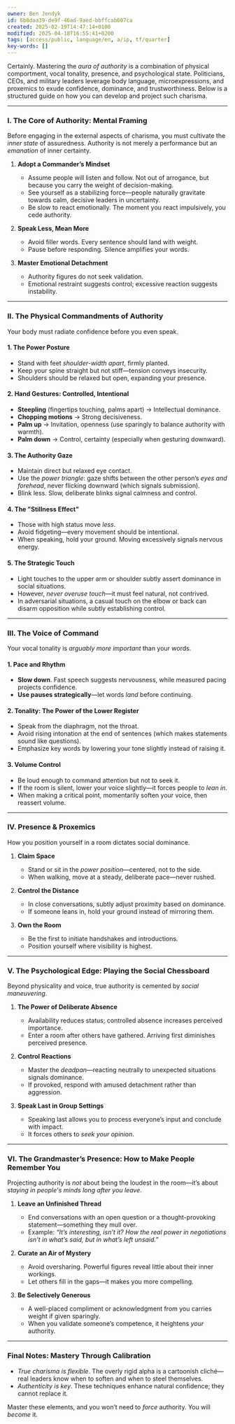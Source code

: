 ```yaml
---
owner: Ben Jendyk
id: 6b8daa39-de9f-46ad-9aed-bbffcab607ca
created: 2025-02-19T14:47:14+0100
modified: 2025-04-18T16:55:41+0200
tags: [access/public, language/en, a/ip, tf/quarter]
key-words: []
---
```


Certainly. Mastering the *aura of authority* is a combination of physical comportment, vocal tonality, presence, and psychological state. Politicians, CEOs, and military leaders leverage body language, microexpressions, and proxemics to exude confidence, dominance, and trustworthiness. Below is a structured guide on how you can develop and project such charisma.

---

### **I. The Core of Authority: Mental Framing**
Before engaging in the external aspects of charisma, you must cultivate the *inner state* of assuredness. Authority is not merely a performance but an *emanation* of inner certainty.

1. **Adopt a Commander’s Mindset**  
   - Assume people will listen and follow. Not out of arrogance, but because you carry the weight of decision-making.  
   - See yourself as a stabilizing force—people naturally gravitate towards calm, decisive leaders in uncertainty.  
   - Be slow to react emotionally. The moment you react impulsively, you cede authority.  

2. **Speak Less, Mean More**  
   - Avoid filler words. Every sentence should land with weight.  
   - Pause before responding. Silence amplifies your words.  

3. **Master Emotional Detachment**  
   - Authority figures do not seek validation.  
   - Emotional restraint suggests control; excessive reaction suggests instability.  

---

### **II. The Physical Commandments of Authority**
Your body must radiate confidence before you even speak.  

#### **1. The Power Posture**
   - Stand with feet *shoulder-width apart*, firmly planted.  
   - Keep your spine straight but not stiff—tension conveys insecurity.  
   - Shoulders should be relaxed but open, expanding your presence.  

#### **2. Hand Gestures: Controlled, Intentional**
   - **Steepling** (fingertips touching, palms apart) → Intellectual dominance.  
   - **Chopping motions** → Strong decisiveness.  
   - **Palm up** → Invitation, openness (use sparingly to balance authority with warmth).  
   - **Palm down** → Control, certainty (especially when gesturing downward).  

#### **3. The Authority Gaze**
   - Maintain direct but relaxed eye contact.  
   - Use the *power triangle*: gaze shifts between the other person’s *eyes and forehead*, never flicking downward (which signals submission).  
   - Blink less. Slow, deliberate blinks signal calmness and control.  

#### **4. The "Stillness Effect"**
   - Those with high status move *less*.  
   - Avoid fidgeting—every movement should be intentional.  
   - When speaking, hold your ground. Moving excessively signals nervous energy.  

#### **5. The Strategic Touch**
   - Light touches to the upper arm or shoulder subtly assert dominance in social situations.  
   - However, *never overuse touch*—it must feel natural, not contrived.  
   - In adversarial situations, a casual touch on the elbow or back can disarm opposition while subtly establishing control.  

---

### **III. The Voice of Command**
Your vocal tonality is *arguably more important* than your words.  

#### **1. Pace and Rhythm**
   - **Slow down**. Fast speech suggests nervousness, while measured pacing projects confidence.  
   - **Use pauses strategically**—let words *land* before continuing.  

#### **2. Tonality: The Power of the Lower Register**
   - Speak from the diaphragm, not the throat.  
   - Avoid rising intonation at the end of sentences (which makes statements sound like questions).  
   - Emphasize key words by lowering your tone slightly instead of raising it.  

#### **3. Volume Control**
   - Be loud enough to command attention but not to seek it.  
   - If the room is silent, lower your voice slightly—it forces people to *lean in*.  
   - When making a critical point, momentarily soften your voice, then reassert volume.  

---

### **IV. Presence & Proxemics**
How you position yourself in a room dictates social dominance.  

1. **Claim Space**  
   - Stand or sit in the *power position*—centered, not to the side.  
   - When walking, move at a steady, deliberate pace—never rushed.  

2. **Control the Distance**  
   - In close conversations, subtly adjust proximity based on dominance.  
   - If someone leans in, hold your ground instead of mirroring them.  

3. **Own the Room**  
   - Be the first to initiate handshakes and introductions.  
   - Position yourself where visibility is highest.  

---

### **V. The Psychological Edge: Playing the Social Chessboard**
Beyond physicality and voice, true authority is cemented by *social maneuvering*.

1. **The Power of Deliberate Absence**  
   - Availability reduces status; controlled absence increases perceived importance.  
   - Enter a room after others have gathered. Arriving first diminishes perceived presence.  

2. **Control Reactions**  
   - Master the *deadpan*—reacting neutrally to unexpected situations signals dominance.  
   - If provoked, respond with amused detachment rather than aggression.  

3. **Speak Last in Group Settings**  
   - Speaking last allows you to process everyone’s input and conclude with impact.  
   - It forces others to *seek your opinion*.  

---

### **VI. The Grandmaster’s Presence: How to Make People Remember You**
Projecting authority is *not* about being the loudest in the room—it’s about *staying in people's minds long after you leave*.

1. **Leave an Unfinished Thread**  
   - End conversations with an open question or a thought-provoking statement—something they mull over.  
   - Example: *“It’s interesting, isn’t it? How the real power in negotiations isn’t in what’s said, but in what’s left unsaid.”*  

2. **Curate an Air of Mystery**  
   - Avoid oversharing. Powerful figures reveal little about their inner workings.  
   - Let others fill in the gaps—it makes you more compelling.  

3. **Be Selectively Generous**  
   - A well-placed compliment or acknowledgment from you carries weight if given sparingly.  
   - When you validate someone’s competence, it heightens *your* authority.  

---

### **Final Notes: Mastery Through Calibration**
- *True charisma is flexible*. The overly rigid alpha is a cartoonish cliché—real leaders know when to soften and when to steel themselves.  
- *Authenticity is key*. These techniques enhance natural confidence; they cannot replace it.  

Master these elements, and you won’t need to *force* authority. You will *become* it.